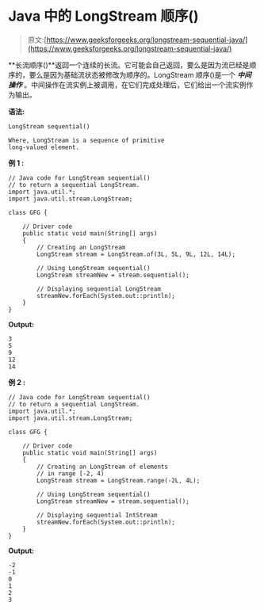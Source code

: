 # Java 中的 LongStream 顺序()

> 原文:[https://www.geeksforgeeks.org/longstream-sequential-java/](https://www.geeksforgeeks.org/longstream-sequential-java/)

**长流顺序()**返回一个连续的长流。它可能会自己返回，要么是因为流已经是顺序的，要么是因为基础流状态被修改为顺序的。LongStream 顺序()是一个 ***中间操作*** 。中间操作在流实例上被调用，在它们完成处理后，它们给出一个流实例作为输出。

**语法:**

```
LongStream sequential()

Where, LongStream is a sequence of primitive
long-valued element.

```

**例 1 :**

```
// Java code for LongStream sequential()
// to return a sequential LongStream.
import java.util.*;
import java.util.stream.LongStream;

class GFG {

    // Driver code
    public static void main(String[] args)
    {
        // Creating an LongStream
        LongStream stream = LongStream.of(3L, 5L, 9L, 12L, 14L);

        // Using LongStream sequential()
        LongStream streamNew = stream.sequential();

        // Displaying sequential LongStream
        streamNew.forEach(System.out::println);
    }
}
```

**Output:**

```
3
5
9
12
14

```

**例 2 :**

```
// Java code for LongStream sequential()
// to return a sequential LongStream.
import java.util.*;
import java.util.stream.LongStream;

class GFG {

    // Driver code
    public static void main(String[] args)
    {
        // Creating an LongStream of elements
        // in range [-2, 4)
        LongStream stream = LongStream.range(-2L, 4L);

        // Using LongStream sequential()
        LongStream streamNew = stream.sequential();

        // Displaying sequential IntStream
        streamNew.forEach(System.out::println);
    }
}
```

**Output:**

```
-2
-1
0
1
2
3

```